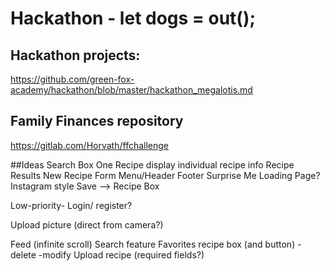 # Hackathon - let dogs = out();


## Hackathon projects:
https://github.com/green-fox-academy/hackathon/blob/master/hackathon_megalotis.md

## Family Finances repository
https://gitlab.com/Horvath/ffchallenge

##Ideas
Search Box
One Recipe
	display individual recipe info
Recipe Results
New Recipe Form
Menu/Header
Footer
Surprise Me
Loading Page?
Instagram style
Save —> Recipe Box


Low-priority-
Login/ register?

Upload picture (direct from camera?)

Feed (infinite scroll)
Search feature
Favorites recipe box (and button)
	-delete
	-modify
Upload recipe
	(required fields?)
